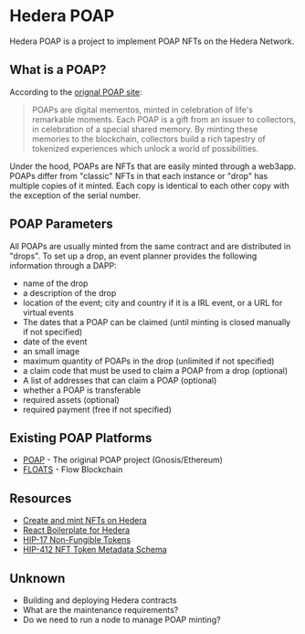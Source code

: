 # Hedera POAP
Hedera POAP is a project to implement POAP NFTs on the Hedera Network.

## What is a POAP?
According to the [orignal POAP site](https://poap.xyz/): 

> POAPs are digital mementos, minted in celebration of life's remarkable moments. Each POAP is a gift from an issuer to
> collectors, in celebration of a special shared memory. By minting these memories to the blockchain, collectors build a
> rich tapestry of tokenized experiences which unlock a world of possibilities.

Under the hood, POAPs are NFTs that are easily minted through a web3app. POAPs differ from "classic" NFTs in that each
instance or "drop" has multiple copies of it minted. Each copy is identical to each other copy with the exception of the
serial number.

## POAP Parameters
All POAPs are usually minted from the same contract and are distributed in "drops". To set up a drop, an event planner
provides the following information through a DAPP:

- name of the drop
- a description of the drop
- location of the event; city and country if it is a IRL event, or a URL for virtual events
- The dates that a POAP can be claimed (until minting is closed manually if not specified)
- date of the event
- an small image
- maximum quantity of POAPs in the drop (unlimited if not specified)
- a claim code that must be used to claim a POAP from a drop (optional)
- A list of addresses that can claim a POAP (optional)
- whether a POAP is transferable
- required assets (optional)
- required payment (free if not specified)

## Existing POAP Platforms
- [POAP](https://poap.xyz/) - The original POAP project (Gnosis/Ethereum)
- [FLOATS](https://floats.city/) - Flow Blockchain

## Resources
- [Create and mint NFTs on Hedera](https://docs.hedera.com/guides/getting-started/try-examples/create-and-transfer-your-first-nft)
- [React Boilerplate for Hedera](https://github.com/publu/hedera-reactjs-boilerplate)
- [HIP-17 Non-Fungible Tokens](https://hips.hedera.com/hip/hip-17)
- [HIP-412 NFT Token Metadata Schema](https://hips.hedera.com/hip/hip-412)

## Unknown
- Building and deploying Hedera contracts
- What are the maintenance requirements?
- Do we need to run a node to manage POAP minting? 